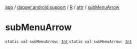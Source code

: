 [app](../../../index.md) / [dagger.android.support](../../index.md) / [R](../index.md) / [attr](index.md) / [subMenuArrow](./sub-menu-arrow.md)

# subMenuArrow

`static val subMenuArrow: `[`Int`](https://kotlinlang.org/api/latest/jvm/stdlib/kotlin/-int/index.html)
`static val subMenuArrow: `[`Int`](https://kotlinlang.org/api/latest/jvm/stdlib/kotlin/-int/index.html)